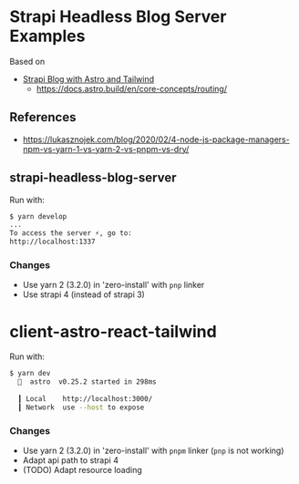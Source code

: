 # Strapi Headless Blog Server Examples

Based on

* [Strapi Blog with Astro and Tailwind](https://strapi.io/blog/how-to-build-a-blog-with-astro-strapi-and-tailwind-css)
  + https://docs.astro.build/en/core-concepts/routing/

## References

* https://lukasznojek.com/blog/2020/02/4-node-js-package-managers-npm-vs-yarn-1-vs-yarn-2-vs-pnpm-vs-dry/

## strapi-headless-blog-server

Run with:

```bash
$ yarn develop
...
To access the server ⚡️, go to:
http://localhost:1337
```

### Changes

* Use yarn 2 (3.2.0) in 'zero-install' with `pnp` linker
* Use strapi 4 (instead of strapi 3)

# client-astro-react-tailwind

Run with:

```bash
$ yarn dev
  🚀  astro  v0.25.2 started in 298ms
  
  ┃ Local    http://localhost:3000/
  ┃ Network  use --host to expose
```

### Changes

* Use yarn 2 (3.2.0) in 'zero-install' with `pnpm` linker (`pnp` is not working)
* Adapt api path to strapi 4
* (TODO) Adapt resource loading

```bash
```

```bash
```

```bash
```

```bash
```

